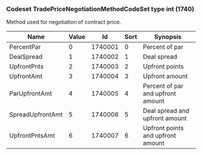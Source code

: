 ### Codeset TradePriceNegotiationMethodCodeSet type int (1740)

Method used for negotiation of contract price.

| Name             | Value | Id      | Sort | Synopsis                          |
|------------------|-------|---------|------|-----------------------------------|
| PercentPar       | 0     | 1740001 | 0    | Percent of par                    |
| DealSpread       | 1     | 1740002 | 1    | Deal spread                       |
| UpfrontPnts      | 2     | 1740003 | 2    | Upfront points                    |
| UpfrontAmt       | 3     | 1740004 | 3    | Upfront amount                    |
| ParUpfrontAmt    | 4     | 1740005 | 4    | Percent of par and upfront amount |
| SpreadUpfrontAmt | 5     | 1740006 | 5    | Deal spread and upfront amount    |
| UpfrontPntsAmt   | 6     | 1740007 | 6    | Upfront points and upfront amount |

